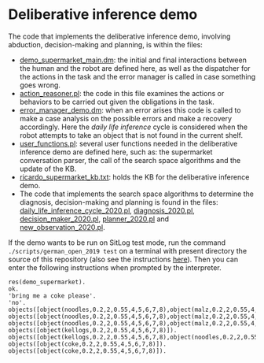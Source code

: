 # Deliberative inference demo
The code that implements the deliberative inference demo, involving abduction, decision-making and planning, is within the files:

- [demo_supermarket_main.dm](https://github.com/SitLog/source_code/blob/master/apps/german_open_2019/demo_supermarket/demo_supermarket_main.dm): the initial and final interactions between the human and the robot are defined here, as well as the dispatcher for the actions in the task and the error manager is called in case something goes wrong.
- [action_reasoner.pl](https://github.com/SitLog/source_code/blob/master/apps/german_open_2019/demo_supermarket/action_reasoner.pl): the code in this file examines the actions or behaviors to be carried out given the obligations in the task.
- [error_manager_demo.dm](https://github.com/SitLog/source_code/blob/master/apps/german_open_2019/demo_supermarket/error_manager_demo.dm): when an error arises this code is called to make a case analysis on the possible errors and make a recovery accordingly. Here the *daily life inference* cycle is considered when the robot attempts to take an object that is not found in the current shelf.
- [user_functions.pl](https://github.com/SitLog/source_code/blob/master/apps/test_behaviors/user_functions.pl): several user functions needed in the deliberative inference demo are defined here, such as: the supermarket conversation parser, the call of the search space algorithms and the update of the KB.
- [ricardo_supermarket_kb.txt](https://github.com/SitLog/source_code/blob/master/knowledge_base/ricardo_supermarket_kb.txt): holds the KB for the deliberative inference demo.
- The code that implements the search space algorithms to determine the diagnosis, decision-making and planning is found in the files: [daily_life_inference_cycle_2020.pl](https://github.com/SitLog/source_code/blob/master/knowledge_base/daily_life_inference_cycle_2020.pl), [diagnosis_2020.pl](https://github.com/SitLog/source_code/blob/master/knowledge_base/diagnosis_2020.pl), [decision_maker_2020.pl](https://github.com/SitLog/source_code/blob/master/knowledge_base/decision_maker_2020.pl), [planner_2020.pl](https://github.com/SitLog/source_code/blob/master/knowledge_base/planner_2020.pl) and [
new_observation_2020.pl](https://github.com/SitLog/source_code/blob/master/knowledge_base/new_observation_2020.pl).

If the demo wants to be run on SitLog test mode, run the command ```./scripts/german_open_2019 test``` on a terminal with present directory the source of this repository (also see the instructions [here](https://github.com/SitLog/source_code#sitlog)). Then you can enter the following instructions when prompted by the interpreter.

    res(demo_supermarket).
    ok.
    'bring me a coke please'.
    'no'.
    objects([object(noodles,0.2,2,0.55,4,5,6,7,8),object(malz,0.2,2,0.55,4,5,6,7,8)]).
    objects([object(noodles,0.2,2,0.55,4,5,6,7,8),object(malz,0.2,2,0.55,4,5,6,7,8)]).
    objects([object(noodles,0.2,2,0.55,4,5,6,7,8),object(malz,0.2,2,0.55,4,5,6,7,8)]).
    objects([object(kellogs,0.2,2,0.55,4,5,6,7,8)]).
    objects([object(kellogs,0.2,2,0.55,4,5,6,7,8),object(noodles,0.2,2,0.55,4,5,6,7,8)]).
    objects([object(coke,0.2,2,0.55,4,5,6,7,8)]).
    objects([object(coke,0.2,2,0.55,4,5,6,7,8)]).

